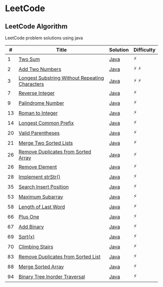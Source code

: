 # LeetCode

## LeetCode Algorithm

LeetCode problem solutions using java

| #  | Title                                                                                                                           | Solution                                                                                | Difficulty  |
|----|---------------------------------------------------------------------------------------------------------------------------------|-----------------------------------------------------------------------------------------|-------------|
| 1  | [Two Sum](https://leetcode.com/problems/two-sum/)                                                                               | [Java](./Algorithms/TwoSum/TwoSum.java)                                                 | :zap:       |
| 2  | [Add Two Numbers](https://leetcode.com/problems/add-two-numbers/)                                                               | [Java](./Algorithms/AddTwoNumbers/AddTwoNumbers.java)                                   | :zap: :zap: |
| 3  | [Longest Substring Without Repeating Characters](https://leetcode.com/problems/longest-substring-without-repeating-characters/) | [Java](./Algorithms/LongestSubstring/LongestSubstringWithoutRepeating.java)             | :zap: :zap: |
| 7  | [Reverse Integer](https://leetcode.com/problems/reverse-integer/)                                                               | [Java](./Algorithms/ReverseInteger/ReverseInteger.java)                                 | :zap:       |
| 9  | [Palindrome Number](https://leetcode.com/problems/palindrome-number/)                                                           | [Java](./Algorithms/PalindromeNumber/PalindromeNumber.java)                             | :zap:       |
| 13 | [Roman to Integer](https://leetcode.com/problems/roman-to-integer/)                                                             | [Java](./Algorithms/RomanToInteger/RomanToInteger.java)                                 | :zap:       |
| 14 | [Longest Common Prefix](https://leetcode.com/problems/longest-common-prefix/)                                                   | [Java](./Algorithms/LongestCommonPrefix/LongestCommonPrefix.java)                       | :zap:       |
| 20 | [Valid Parentheses](https://leetcode.com/problems/valid-parentheses/)                                                           | [Java](./Algorithms/ValidParenthesis/ValidParenthesis.java)                             | :zap:       |
| 21 | [Merge Two Sorted Lists](https://leetcode.com/problems/merge-two-sorted-lists/)                                                 | [Java](./Algorithms/MergeSortedLists/MergeSortedLists.java)                             | :zap:       |
| 26 | [Remove Duplicates from Sorted Array](https://leetcode.com/problems/remove-duplicates-from-sorted-array/)                       | [Java](./Algorithms/RemoveDuplicatesFromArray/RemoveDuplicatesFromArray.java)           | :zap:       |
| 26 | [Remove Element](https://leetcode.com/problems/remove-element/)                                                                 | [Java](./Algorithms/RemoveElement/RemoveElement.java)                                   | :zap:       |
| 28 | [Implement strStr()](https://leetcode.com/problems/implement-strstr/)                                                           | [Java](./Algorithms/ImplementStr/ImplementStr.java)                                     | :zap:       |
| 35 | [Search Insert Position](https://leetcode.com/problems/search-insert-position/)                                                 | [Java](./Algorithms/SearchInsertPosition/SearchInsertPosition.java)                     | :zap:       |
| 53 | [Maximum Subarray](https://leetcode.com/problems/maximum-subarray/)                                                             | [Java](./Algorithms/MaximumSubarray/MaximumSubarray.java)                               | :zap:       |
| 58 | [Length of Last Word](https://leetcode.com/problems/length-of-last-word/)                                                       | [Java](./Algorithms/LengthOfLastWord/LengthOfLastWord.java)                             | :zap:       |
| 66 | [Plus One](https://leetcode.com/problems/plus-one/)                                                                             | [Java](./Algorithms/PlusOne/PlusOne.java)                                               | :zap:       |
| 67 | [Add Binary](https://leetcode.com/problems/add-binary/)                                                                         | [Java](./Algorithms/AddBinary/AddBinary.java)                                           | :zap:       |
| 69 | [Sqrt(x)](https://leetcode.com/problems/sqrtx/)                                                                                 | [Java](./Algorithms/Sqrt/Sqrt.java)                                                     | :zap:       |
| 70 | [Climbing Stairs](https://leetcode.com/problems/climbing-stairs/)                                                               | [Java](./Algorithms/ClimbingStairs/ClimbingStairs.java)                                 | :zap:       |
| 83 | [Remove Duplicates from Sorted List](https://leetcode.com/problems/remove-duplicates-from-sorted-list/)                         | [Java](./Algorithms/RemoveDuplicatesfromSortedList/RemoveDuplicatesfromSortedList.java) | :zap:       |
| 88 | [Merge Sorted Array](https://leetcode.com/problems/merge-sorted-array/)                                                         | [Java](./Algorithms/MergeSortedArray/MergeSortedArray.java)                             | :zap:       |
| 94 | [Binary Tree Inorder Traversal](https://leetcode.com/problems/binary-tree-inorder-traversal/)                                   | [Java](./Algorithms/BinaryTreeInorderTraversal/BinaryTreeInorderTraversal.java)         | :zap:       |
